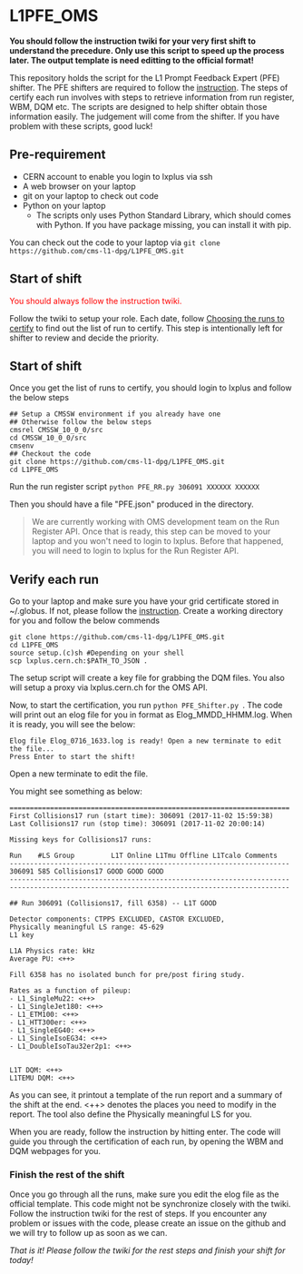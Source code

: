 # L1PFE_OMS

**You should follow the instruction twiki for your very first shift to
understand the precedure. Only use this script to speed up the process later.
The output template is need editting to the official format!**

This repository holds the script for the L1 Prompt Feedback Expert (PFE) shifter.
The PFE shifters are required to follow the [instruction](https://twiki.cern.ch/twiki/bin/viewauth/CMS/OfflineTriggerShifterGuide). The steps of certify each run involves with steps to retrieve information from run register, WBM, DQM etc. The scripts are designed to help shifter obtain those information easily. The judgement will come from the shifter. If you have problem with these scripts, good luck!


## Pre-requirement

* CERN account to enable you login to lxplus via ssh
* A web browser on your laptop
* git on your laptop to check out code
* Python on your laptop
  * The scripts only uses Python Standard Library, which should comes with Python. If you have package missing, you can install it with pip.

You can check out the code to your laptop via
`git clone https://github.com/cms-l1-dpg/L1PFE_OMS.git`

## Start of shift
<span style="color:red">You should always follow the instruction twiki.</span>

Follow the twiki to setup your role. Each date, follow [Choosing the runs to certify](https://twiki.cern.ch/twiki/bin/viewauth/CMS/OfflineTriggerShifterGuide#Choosing_the_runs_to_certify) to find out the list of run to certify. This step is intentionally left for shifter to review and decide the priority.

## Start of shift
Once you get the list of runs to certify, you should login to lxplus and follow the below steps
```shell
## Setup a CMSSW environment if you already have one
## Otherwise follow the below steps
cmsrel CMSSW_10_0_0/src
cd CMSSW_10_0_0/src
cmsenv
## Checkout the code
git clone https://github.com/cms-l1-dpg/L1PFE_OMS.git
cd L1PFE_OMS
```
Run the run register script
`python PFE_RR.py 306091 XXXXXX XXXXXX`

Then you should have a file "PFE.json" produced in the directory.

> We are currently working with OMS development team on the Run Register
> API. Once that is ready, this step can be moved to your laptop and you won't
> need to login to lxplus. Before that happened, you will need to login to
> lxplus for the Run Register API.


## Verify each run
Go to your laptop and make sure you have your grid certificate stored in
~/.globus. If not, please follow the [instruction](https://ca.cern.ch/ca/help/?kbid=024010).
Create a working directory for you and follow the below commends
```shell
git clone https://github.com/cms-l1-dpg/L1PFE_OMS.git
cd L1PFE_OMS
source setup.(c)sh #Depending on your shell
scp lxplus.cern.ch:$PATH_TO_JSON .
```
The setup script will create a key file for grabbing the DQM files. You also
will setup a proxy via lxplus.cern.ch for the OMS API.

Now, to start the certification, you run `python PFE_Shifter.py `. The code
will print out an elog file for you in format as Elog_MMDD_HHMM.log. When it is
ready, you will see the below:
```shell
Elog file Elog_0716_1633.log is ready! Open a new terminate to edit the file...
Press Enter to start the shift!
```
Open a new terminate to edit the file.

You might see something as below:
```
=====================================================================
First Collisions17 run (start time): 306091 (2017-11-02 15:59:38)
Last Collisions17 run (stop time): 306091 (2017-11-02 20:00:14)

Missing keys for Collisions17 runs:

Run    #LS Group         L1T Online L1Tmu Offline L1Tcalo Comments
---------------------------------------------------------------------
306091 585 Collisions17 GOOD GOOD GOOD
---------------------------------------------------------------------
---------------------------------------------------------------------

## Run 306091 (Collisions17, fill 6358) -- L1T GOOD

Detector components: CTPPS EXCLUDED, CASTOR EXCLUDED,
Physically meaningful LS range: 45-629
L1 key 

L1A Physics rate: kHz
Average PU: <++>

Fill 6358 has no isolated bunch for pre/post firing study.

Rates as a function of pileup:
- L1_SingleMu22: <++>
- L1_SingleJet180: <++>
- L1_ETM100: <++>
- L1_HTT300er: <++>
- L1_SingleEG40: <++>
- L1_SingleIsoEG34: <++>
- L1_DoubleIsoTau32er2p1: <++>


L1T DQM: <++>
L1TEMU DQM: <++>

```
As you can see, it printout a template of the run report and a summary of the
shift at the end. <++> denotes the places you need to modify in the report.
The tool also define the Physically meaningful LS for you. 

When you are ready, follow the instruction by hitting enter. The code will
guide you through the certification of each run, by opening the WBM and DQM
webpages for you. 

### Finish the rest of the shift

Once you go through all the runs, make sure you edit the elog file as the
official template. This code might not be synchronize closely with the twiki. 
Follow the instruction twiki for the rest of steps. If you encounter any
problem or issues with the code, please create an issue on the github and we
will try to follow up as soon as we can.

*That is it! Please follow the twiki for the rest steps and finish your shift for today!*

